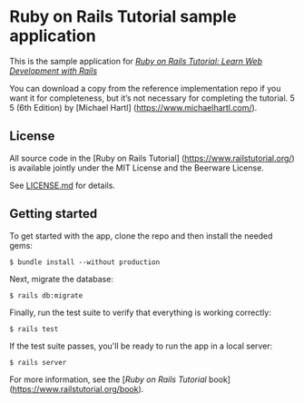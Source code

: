 # Ruby on Rails Tutorial sample application

This is the sample application for [*Ruby on Rails Tutorial: Learn Web Development with Rails*](https://www.railstutorial.org/)

You can download a copy from the reference implementation repo if you want it for completeness, but it’s not necessary for completing the tutorial. 5 5
(6th Edition) by [Michael Hartl] (https://www.michaelhartl.com/). 

## License

All source code in the [Ruby on Rails Tutorial] (https://www.railstutorial.org/) is available jointly under the MIT License and the Beerware License.

See [LICENSE.md](LICENSE.md) for details.

## Getting started 

To get started with the app, clone the repo and then install the needed gems: 

``` $ bundle install --without production ``` 

Next, migrate the database: 

``` $ rails db:migrate ``` 

Finally, run the test suite to verify that everything is working correctly: 

``` $ rails test ``` 

If the test suite passes, you'll be ready to run the app in a local server: 

``` $ rails server ``` 

For more information, see the [*Ruby on Rails Tutorial* book] (https://www.railstutorial.org/book).
